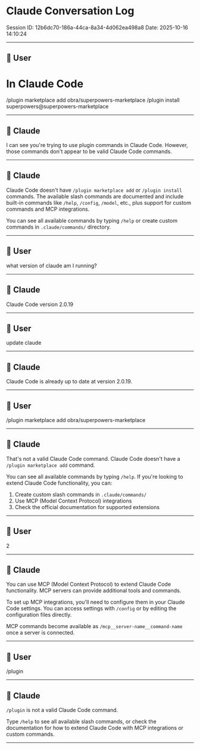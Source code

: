 # Claude Conversation Log

Session ID: 12b6dc70-186a-44ca-8a34-4d062ea498a8
Date: 2025-10-16 14:10:24

---

## 👤 User

# In Claude Code
/plugin marketplace add obra/superpowers-marketplace
/plugin install superpowers@superpowers-marketplace

---

## 🤖 Claude

I can see you're trying to use plugin commands in Claude Code. However, those commands don't appear to be valid Claude Code commands.

---

## 🤖 Claude

Claude Code doesn't have `/plugin marketplace add` or `/plugin install` commands. The available slash commands are documented and include built-in commands like `/help`, `/config`, `/model`, etc., plus support for custom commands and MCP integrations.

You can see all available commands by typing `/help` or create custom commands in `.claude/commands/` directory.

---

## 👤 User

what version of claude am I running?

---

## 🤖 Claude

Claude Code version 2.0.19

---

## 👤 User

update claude

---

## 🤖 Claude

Claude Code is already up to date at version 2.0.19.

---

## 👤 User

/plugin marketplace add obra/superpowers-marketplace

---

## 🤖 Claude

That's not a valid Claude Code command. Claude Code doesn't have a `/plugin marketplace add` command.

You can see all available commands by typing `/help`. If you're looking to extend Claude Code functionality, you can:

1. Create custom slash commands in `.claude/commands/`
2. Use MCP (Model Context Protocol) integrations
3. Check the official documentation for supported extensions

---

## 👤 User

2

---

## 🤖 Claude

You can use MCP (Model Context Protocol) to extend Claude Code functionality. MCP servers can provide additional tools and commands.

To set up MCP integrations, you'll need to configure them in your Claude Code settings. You can access settings with `/config` or by editing the configuration files directly.

MCP commands become available as `/mcp__server-name__command-name` once a server is connected.

---

## 👤 User

/plugin

---

## 🤖 Claude

`/plugin` is not a valid Claude Code command. 

Type `/help` to see all available slash commands, or check the documentation for how to extend Claude Code with MCP integrations or custom commands.

---

